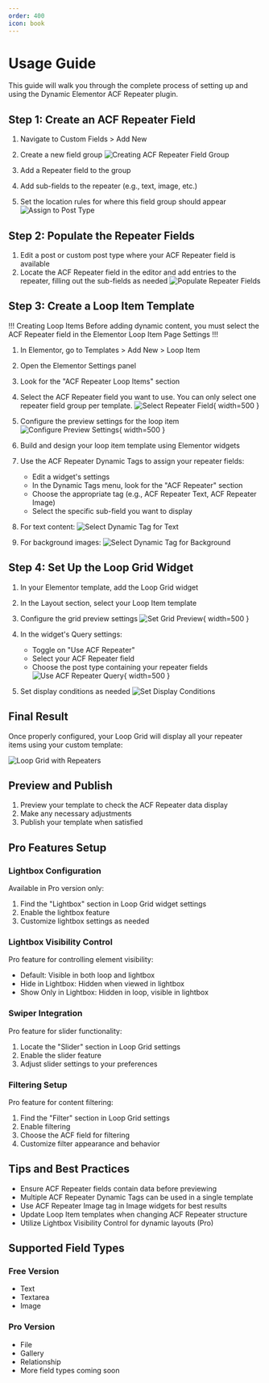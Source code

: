 ```yaml
---
order: 400
icon: book
---
```


# Usage Guide

This guide will walk you through the complete process of setting up and using the Dynamic Elementor ACF Repeater plugin.

## Step 1: Create an ACF Repeater Field

1. Navigate to Custom Fields > Add New
2. Create a new field group
![Creating ACF Repeater Field Group](/images/usage/create-acf-repeater-fields-group.jpg)

3. Add a Repeater field to the group
4. Add sub-fields to the repeater (e.g., text, image, etc.)
5. Set the location rules for where this field group should appear
![Assign to Post Type](/images/usage/assign-to-post-type.jpg)

## Step 2: Populate the Repeater Fields

1. Edit a post or custom post type where your ACF Repeater field is available
2. Locate the ACF Repeater field in the editor and add entries to the repeater, filling out the sub-fields as needed
![Populate Repeater Fields](/images/usage/populate-repeater-fields-on-post.jpg)

## Step 3: Create a Loop Item Template

!!! Creating Loop Items
Before adding dynamic content, you must select the ACF Repeater field in the Elementor Loop Item Page Settings
!!!

1. In Elementor, go to Templates > Add New > Loop Item
2. Open the Elementor Settings panel
3. Look for the "ACF Repeater Loop Items" section
4. Select the ACF Repeater field you want to use. You can only select one repeater field group per template.
![Select Repeater Field](/images/usage/select-repeater-field-for-loop.jpg){ width=500 }

5. Configure the preview settings for the loop item
![Configure Preview Settings](/images/usage/configure-preview-settings-for-loop-item.jpg){ width=500 }

6. Build and design your loop item template using Elementor widgets
7. Use the ACF Repeater Dynamic Tags to assign your repeater fields:
   - Edit a widget's settings
   - In the Dynamic Tags menu, look for the "ACF Repeater" section
   - Choose the appropriate tag (e.g., ACF Repeater Text, ACF Repeater Image)
   - Select the specific sub-field you want to display
8. For text content:
![Select Dynamic Tag for Text](/images/usage/select-dynamic-repeater-field-tag-text.jpg)
9. For background images:
![Select Dynamic Tag for Background](/images/usage/select-dynamic-repeater-field-background-image.jpg)

## Step 4: Set Up the Loop Grid Widget

1. In your Elementor template, add the Loop Grid widget
2. In the Layout section, select your Loop Item template

3. Configure the grid preview settings
![Set Grid Preview](/images/usage/set-grid-preview.jpg){ width=500 }

4. In the widget's Query settings:
   - Toggle on "Use ACF Repeater"
   - Select your ACF Repeater field
   - Choose the post type containing your repeater fields
![Use ACF Repeater Query](/images/usage/use-acf-repeater-query.jpg){ width=500 }

5. Set display conditions as needed
![Set Display Conditions](/images/usage/set-display-conditions.jpg)

## Final Result

Once properly configured, your Loop Grid will display all your repeater items using your custom template:

![Loop Grid with Repeaters](/images/usage/see-loop-grid-populated-with-repeaters.jpg)

## Preview and Publish

1. Preview your template to check the ACF Repeater data display
2. Make any necessary adjustments
3. Publish your template when satisfied

## Pro Features Setup

### Lightbox Configuration
Available in Pro version only:

1. Find the "Lightbox" section in Loop Grid widget settings
2. Enable the lightbox feature
3. Customize lightbox settings as needed

### Lightbox Visibility Control
Pro feature for controlling element visibility:

- Default: Visible in both loop and lightbox
- Hide in Lightbox: Hidden when viewed in lightbox
- Show Only in Lightbox: Hidden in loop, visible in lightbox

### Swiper Integration
Pro feature for slider functionality:

1. Locate the "Slider" section in Loop Grid settings
2. Enable the slider feature
3. Adjust slider settings to your preferences

### Filtering Setup
Pro feature for content filtering:

1. Find the "Filter" section in Loop Grid settings
2. Enable filtering
3. Choose the ACF field for filtering
4. Customize filter appearance and behavior

## Tips and Best Practices

- Ensure ACF Repeater fields contain data before previewing
- Multiple ACF Repeater Dynamic Tags can be used in a single template
- Use ACF Repeater Image tag in Image widgets for best results
- Update Loop Item templates when changing ACF Repeater structure
- Utilize Lightbox Visibility Control for dynamic layouts (Pro)

## Supported Field Types

### Free Version
- Text
- Textarea
- Image

### Pro Version
- File
- Gallery
- Relationship
- More field types coming soon 